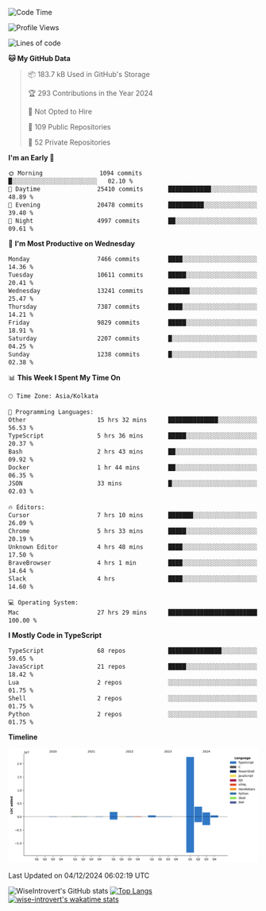 <!--START_SECTION:waka-->
![Code Time](http://img.shields.io/badge/Code%20Time-1%2C918%20hrs%2045%20mins-blue)

![Profile Views](http://img.shields.io/badge/Profile%20Views-0-blue)

![Lines of code](https://img.shields.io/badge/From%20Hello%20World%20I%27ve%20Written-31.3%20million%20lines%20of%20code-blue)

**🐱 My GitHub Data** 

> 📦 183.7 kB Used in GitHub's Storage 
 > 
> 🏆 293 Contributions in the Year 2024
 > 
> 🚫 Not Opted to Hire
 > 
> 📜 109 Public Repositories 
 > 
> 🔑 52 Private Repositories 
 > 
**I'm an Early 🐤** 

```text
🌞 Morning                1094 commits        █░░░░░░░░░░░░░░░░░░░░░░░░   02.10 % 
🌆 Daytime                25410 commits       ████████████░░░░░░░░░░░░░   48.89 % 
🌃 Evening                20478 commits       ██████████░░░░░░░░░░░░░░░   39.40 % 
🌙 Night                  4997 commits        ██░░░░░░░░░░░░░░░░░░░░░░░   09.61 % 
```
📅 **I'm Most Productive on Wednesday** 

```text
Monday                   7466 commits        ████░░░░░░░░░░░░░░░░░░░░░   14.36 % 
Tuesday                  10611 commits       █████░░░░░░░░░░░░░░░░░░░░   20.41 % 
Wednesday                13241 commits       ██████░░░░░░░░░░░░░░░░░░░   25.47 % 
Thursday                 7387 commits        ████░░░░░░░░░░░░░░░░░░░░░   14.21 % 
Friday                   9829 commits        █████░░░░░░░░░░░░░░░░░░░░   18.91 % 
Saturday                 2207 commits        █░░░░░░░░░░░░░░░░░░░░░░░░   04.25 % 
Sunday                   1238 commits        █░░░░░░░░░░░░░░░░░░░░░░░░   02.38 % 
```


📊 **This Week I Spent My Time On** 

```text
🕑︎ Time Zone: Asia/Kolkata

💬 Programming Languages: 
Other                    15 hrs 32 mins      ██████████████░░░░░░░░░░░   56.53 % 
TypeScript               5 hrs 36 mins       █████░░░░░░░░░░░░░░░░░░░░   20.37 % 
Bash                     2 hrs 43 mins       ██░░░░░░░░░░░░░░░░░░░░░░░   09.92 % 
Docker                   1 hr 44 mins        ██░░░░░░░░░░░░░░░░░░░░░░░   06.35 % 
JSON                     33 mins             █░░░░░░░░░░░░░░░░░░░░░░░░   02.03 % 

🔥 Editors: 
Cursor                   7 hrs 10 mins       ███████░░░░░░░░░░░░░░░░░░   26.09 % 
Chrome                   5 hrs 33 mins       █████░░░░░░░░░░░░░░░░░░░░   20.19 % 
Unknown Editor           4 hrs 48 mins       ████░░░░░░░░░░░░░░░░░░░░░   17.50 % 
BraveBrowser             4 hrs 1 min         ████░░░░░░░░░░░░░░░░░░░░░   14.64 % 
Slack                    4 hrs               ████░░░░░░░░░░░░░░░░░░░░░   14.60 % 

💻 Operating System: 
Mac                      27 hrs 29 mins      █████████████████████████   100.00 % 
```

**I Mostly Code in TypeScript** 

```text
TypeScript               68 repos            ███████████████░░░░░░░░░░   59.65 % 
JavaScript               21 repos            █████░░░░░░░░░░░░░░░░░░░░   18.42 % 
Lua                      2 repos             ░░░░░░░░░░░░░░░░░░░░░░░░░   01.75 % 
Shell                    2 repos             ░░░░░░░░░░░░░░░░░░░░░░░░░   01.75 % 
Python                   2 repos             ░░░░░░░░░░░░░░░░░░░░░░░░░   01.75 % 
```



**Timeline**

![Lines of Code chart](https://raw.githubusercontent.com/wise-introvert/wise-introvert/master/assets/bar_graph.png)


 Last Updated on 04/12/2024 06:02:19 UTC
<!--END_SECTION:waka-->

![WiseIntrovert's GitHub stats](https://github-readme-stats.vercel.app/api?username=wise-introvert&count_private=true&show_icons=true)
[![Top Langs](https://github-readme-stats.vercel.app/api/top-langs/?username=wise-introvert&langs_count=10)](https://github.com/anuraghazra/github-readme-stats)
[![wise-introvert's wakatime stats](https://github-readme-stats.vercel.app/api/wakatime?username=wiseintrovert)](https://github.com/anuraghazra/github-readme-stats)
